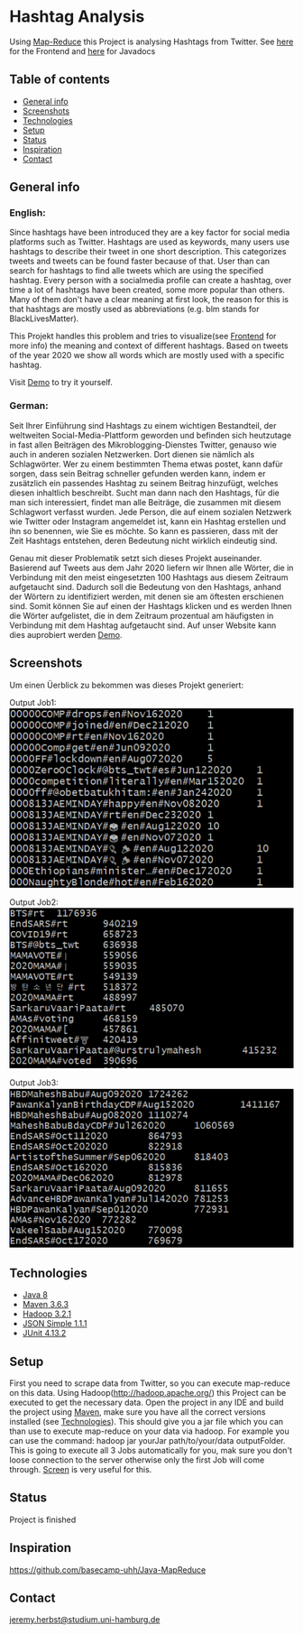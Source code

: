 # Hashtag Analysis
Using [Map-Reduce](https://en.wikipedia.org/wiki/MapReduce) this Project is analysing Hashtags from Twitter. See [here](https://github.com/Deischox/Praktikum2021) for the Frontend and [here](https://jerryy33.github.io/UHH.Praktikum2021.MapReduce/apidocs/) for Javadocs

## Table of contents
* [General info](#general-info)
* [Screenshots](#screenshots)
* [Technologies](#technologies)
* [Setup](#setup)
* [Status](#status)
* [Inspiration](#inspiration)
* [Contact](#contact)

## General info
### English:
Since hashtags have been introduced they are a key factor for social media platforms such as Twitter. Hashtags are used as keywords, many users use hashtags to describe their tweet in one short description. This categorizes tweets and tweets can be found faster because of that.
User than can search for hashtags to find alle tweets which are using the specified hashtag. Every person with a socialmedia profile can create a hashtag, over time a lot of hashtags have been created, some more popular than others. Many of them don't have a clear meaning at first look, the reason for this is that hashtags are mostly used as abbreviations (e.g. blm stands for BlackLivesMatter).

This Projekt handles this problem and tries to visualize(see [Frontend](https://github.com/Deischox/Praktikum2021) for more info) the meaning and context of different hashtags. Based on tweets of the year 2020 we show all words which are mostly used with a specific hashtag.

Visit [Demo](http://basecamp-demos.informatik.uni-hamburg.de:8080/hashtag-analyse-1/dashboard) to try it yourself.

### German:
Seit Ihrer Einführung sind Hashtags zu einem wichtigen Bestandteil, der weltweiten Social-Media-Plattform geworden und befinden sich heutzutage in fast allen Beiträgen
des Mikroblogging-Dienstes Twitter, genauso wie auch in anderen sozialen Netzwerken. Dort dienen sie nämlich als Schlagwörter. Wer zu einem bestimmten Thema etwas postet,
kann dafür sorgen, dass sein Beitrag schneller gefunden werden kann, indem er zusätzlich ein passendes Hashtag zu seinem Beitrag hinzufügt, welches diesen inhaltlich beschreibt.
Sucht man dann nach den Hashtags, für die man sich interessiert, findet man alle Beiträge, die zusammen mit diesem Schlagwort verfasst wurden.
Jede Person, die auf einem sozialen Netzwerk wie Twitter oder Instagram angemeldet ist, kann ein Hashtag erstellen und ihn so benennen, wie Sie es möchte.
So kann es passieren, dass mit der Zeit Hashtags entstehen, deren Bedeutung nicht wirklich eindeutig sind.

Genau mit dieser Problematik setzt sich dieses Projekt auseinander. Basierend auf Tweets aus dem Jahr
2020 liefern wir Ihnen alle Wörter, die in Verbindung mit den meist eingesetzten 100 Hashtags aus diesem Zeitraum aufgetaucht sind.
Dadurch soll die Bedeutung von den Hashtags, anhand der Wörtern zu identifiziert werden, mit denen sie am öftesten erschienen sind.
Somit können Sie auf einen der Hashtags klicken und es werden Ihnen die Wörter aufgelistet, die in dem Zeitraum prozentual am häufigsten in Verbindung mit dem Hashtag aufgetaucht sind.
Auf unser Website kann dies auprobiert werden [Demo](http://basecamp-demos.informatik.uni-hamburg.de:8080/hashtag-analyse-1/dashboard).

## Screenshots
Um einen Üerblick zu bekommen was dieses Projekt generiert:

Output Job1:
![Job1](./images/alleAttribute_wordcount.png)


Output Job2:
![Job2](./images/Top15_Hashtag.Wort.png)


Output Job3:
![Job3](./images/Top15_Hashtag.Datum.png)

## Technologies
* [Java 8](https://www.java.com/download/help/java8.html)
* [Maven 3.6.3](https://maven.apache.org/download.cgi)
* [Hadoop 3.2.1](https://hadoop.apache.org/docs/stable/hadoop-project-dist/hadoop-common/release/3.2.1/RELEASENOTES.3.2.1.html)
* [JSON Simple 1.1.1](https://code.google.com/archive/p/json-simple/)
* [JUnit 4.13.2](https://junit.org/junit4/)

## Setup
First you need to scrape data from Twitter, so you can execute map-reduce on this data.
Using Hadoop(http://hadoop.apache.org/) this Project can be executed to get the necessary data. Open the project in any IDE and build the project using [Maven](https://maven.apache.org/), make sure you have all the correct versions installed (see [Technologies](#technologies)). This should give you a jar file which you can than use to execute map-reduce on your data via hadoop. For example you can use the command: hadoop jar yourJar path/to/your/data outputFolder. This is going to execute all 3 Jobs automatically for you, mak sure you don't loose connection to the server otherwise only the first Job will come through. [Screen](https://wiki.ubuntuusers.de/Screen/) is very useful for this.

## Status
Project is finished

## Inspiration
https://github.com/basecamp-uhh/Java-MapReduce

## Contact
jeremy.herbst@studium.uni-hamburg.de
